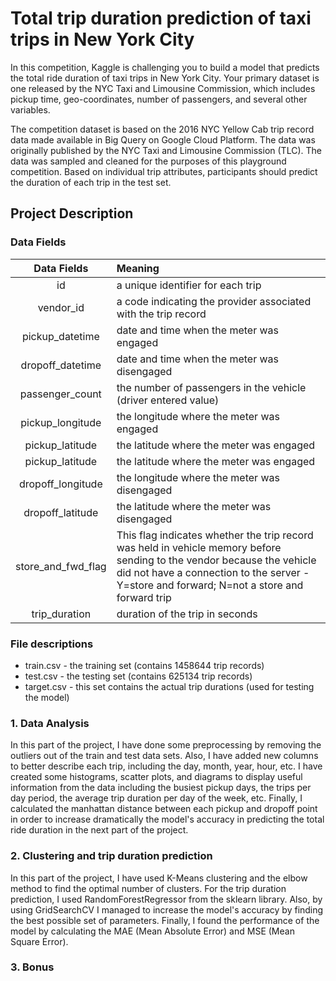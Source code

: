 # Total trip duration prediction of taxi trips in New York City

In this competition, Kaggle is challenging you to build a model that predicts the total ride duration of taxi trips in New York City. Your primary dataset is one released by the NYC Taxi and Limousine Commission, which includes pickup time, geo-coordinates, number of passengers, and several other variables.

The competition dataset is based on the 2016 NYC Yellow Cab trip record data made available in Big Query on Google Cloud Platform. The data was originally published by the NYC Taxi and Limousine Commission (TLC). The data was sampled and cleaned for the purposes of this playground competition. Based on individual trip attributes, participants should predict the duration of each trip in the test set.

## Project Description

### Data Fields

| Data Fields        | Meaning | 
| :----------------: | :------ | 
| id                 | a unique identifier for each trip     | 
| vendor_id          | a code indicating the provider associated with the trip record      | 
| pickup_datetime    | date and time when the meter was engaged     | 
| dropoff_datetime   | date and time when the meter was disengaged     | 
| passenger_count    | the number of passengers in the vehicle (driver entered value)     | 
| pickup_longitude   | the longitude where the meter was engaged     | 
| pickup_latitude    | the latitude where the meter was engaged     | 
| pickup_latitude    | the latitude where the meter was engaged     | 
| dropoff_longitude     | the longitude where the meter was disengaged     | 
| dropoff_latitude     | the latitude where the meter was disengaged     | 
| store_and_fwd_flag | This flag indicates whether the trip record was held in vehicle memory before sending to the vendor because the vehicle did not have a connection to the server - Y=store and forward; N=not a store and forward trip     | 
| trip_duration      | duration of the trip in seconds     | 

### File descriptions

- train.csv - the training set (contains 1458644 trip records)
- test.csv - the testing set (contains 625134 trip records)
- target.csv - this set contains the actual trip durations (used for testing the model)

### 1. Data Analysis

In this part of the project, I have done some preprocessing by removing the outliers out of the train and test data sets. Also, I have added new columns to better describe each trip, including the day, month, year, hour, etc. I have created some histograms, scatter plots, and diagrams to display useful information from the data including the busiest pickup days, the trips per day period, the average trip duration per day of the week, etc. Finally, I calculated the manhattan distance between each pickup and dropoff point in order to increase dramatically the model's accuracy in predicting the total ride duration in the next part of the project.


### 2. Clustering and trip duration prediction

In this part of the project, I have used K-Means clustering and the elbow method to find the optimal number of clusters. For the trip duration prediction, I used RandomForestRegressor from the sklearn library. Also, by using GridSearchCV I managed to increase the model's accuracy by finding the best possible set of parameters. Finally, I found the performance of the model by calculating the MAE (Mean Absolute Error) and MSE (Mean Square Error).


### 3. Bonus
